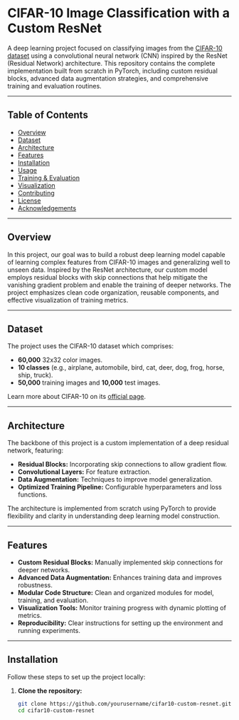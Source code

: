 # CIFAR-10 Image Classification with a Custom ResNet

A deep learning project focused on classifying images from the [CIFAR-10 dataset](https://www.cs.toronto.edu/~kriz/cifar.html) using a convolutional neural network (CNN) inspired by the ResNet (Residual Network) architecture. This repository contains the complete implementation built from scratch in PyTorch, including custom residual blocks, advanced data augmentation strategies, and comprehensive training and evaluation routines.

---

## Table of Contents

- [Overview](#overview)
- [Dataset](#dataset)
- [Architecture](#architecture)
- [Features](#features)
- [Installation](#installation)
- [Usage](#usage)
- [Training & Evaluation](#training--evaluation)
- [Visualization](#visualization)
- [Contributing](#contributing)
- [License](#license)
- [Acknowledgements](#acknowledgements)

---

## Overview

In this project, our goal was to build a robust deep learning model capable of learning complex features from CIFAR-10 images and generalizing well to unseen data. Inspired by the ResNet architecture, our custom model employs residual blocks with skip connections that help mitigate the vanishing gradient problem and enable the training of deeper networks. The project emphasizes clean code organization, reusable components, and effective visualization of training metrics.

---

## Dataset

The project uses the CIFAR-10 dataset which comprises:
- **60,000** 32x32 color images.
- **10 classes** (e.g., airplane, automobile, bird, cat, deer, dog, frog, horse, ship, truck).
- **50,000** training images and **10,000** test images.

Learn more about CIFAR-10 on its [official page](https://www.cs.toronto.edu/~kriz/cifar.html).

---

## Architecture

The backbone of this project is a custom implementation of a deep residual network, featuring:
- **Residual Blocks:** Incorporating skip connections to allow gradient flow.
- **Convolutional Layers:** For feature extraction.
- **Data Augmentation:** Techniques to improve model generalization.
- **Optimized Training Pipeline:** Configurable hyperparameters and loss functions.

The architecture is implemented from scratch using PyTorch to provide flexibility and clarity in understanding deep learning model construction.

---

## Features

- **Custom Residual Blocks:** Manually implemented skip connections for deeper networks.
- **Advanced Data Augmentation:** Enhances training data and improves robustness.
- **Modular Code Structure:** Clean and organized modules for model, training, and evaluation.
- **Visualization Tools:** Monitor training progress with dynamic plotting of metrics.
- **Reproducibility:** Clear instructions for setting up the environment and running experiments.

---

## Installation

Follow these steps to set up the project locally:

1. **Clone the repository:**
   ```bash
   git clone https://github.com/yourusername/cifar10-custom-resnet.git
   cd cifar10-custom-resnet

